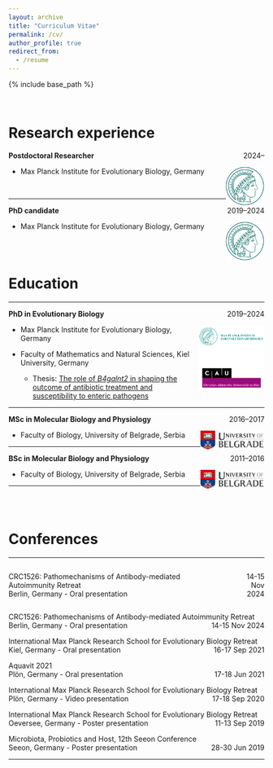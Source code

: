 ```yaml
---
layout: archive
title: "Curriculum Vitae"
permalink: /cv/
author_profile: true
redirect_from:
  - /resume
---
```


{% include base_path %}

<br/>


Research experience
======
<p>
    <span> <b>Postdoctoral Researcher</b> </span>
    <span style="float:right;">2024–</span>
    <div class="clearix"></div>
</p>

<img align="right" src="../images/mpi-logo_2.png" width="75px" style="padding-right: 1px">

  - Max Planck Institute for Evolutionary Biology, Germany

<br/>

<hr>

<p>
    <span> <b>PhD candidate</b> </span>
    <span style="float:right;">2019–2024</span>
    <div class="clearix"></div>
</p>

<img align="right" src="../images/mpi-logo_2.png" width="75px" style="padding-right: 1px">

  - Max Planck Institute for Evolutionary Biology, Germany

<br/><br/>



Education
======
<hr>
<p>
    <span> <b>PhD in Evolutionary Biology </b> </span>
    <span style="float:right;">2019–2024</span>
    <div class="clearix"></div>
</p>

<img align="right" src="../images/maxplanck-cau.png" width="130px" style="padding-right: 0px">

  - Max Planck Institute for Evolutionary Biology, Germany

  - Faculty of Mathematics and Natural Sciences, Kiel University, Germany

    - Thesis: [The role of _B4galnt2_ in shaping the outcome of antibiotic treatment and susceptibility to enteric pathogens](https://pure.mpg.de/pubman/faces/ViewItemOverviewPage.jsp?itemId=item_3616380)

<hr>

<p>
    <span> <b>MSc in Molecular Biology and Physiology </b> </span>
    <span style="float:right;">2016–2017</span>
    <div class="clearix"></div>
</p>

<img align="right" src="../images/belgrade_uni.png" width="125px" style="padding-right: 1px">

  - Faculty of Biology, University of Belgrade, Serbia


 <hr>

<p>
    <span> <b>BSc in Molecular Biology and Physiology</b> </span>
    <span style="float:right;">2011–2016</span>
    <div class="clearix"></div>
</p>

<img align="right" src="../images/belgrade_uni.png" width="125px" style="padding-right: 1px">

  - Faculty of Biology, University of Belgrade, Serbia

<hr>

<br/><br/>

Conferences
======
<hr>

<div style="display: flex; gap: 15px;">
  <div style="flex: 7; text-align: left;">
    <!-- First column with two paragraphs -->
    <p>CRC1526: Pathomechanisms of Antibody-mediated Autoimmunity Retreat<br> Berlin, Germany - Oral presentation</p>
  </div>
  <div style="flex: 1; text-align: right;">
    <!-- Second column with one paragraph -->
    <p>14-15 Nov 2024</p>
  </div>
</div>

<p>
    <span> CRC1526: Pathomechanisms of Antibody-mediated Autoimmunity Retreat<br> Berlin, Germany - Oral presentation </span>
    <span style="float:right;">14-15 Nov 2024</span>
    <div class="clearix"></div>
</p>

<p>
    <span> International Max Planck Research School for Evolutionary Biology Retreat<br> Kiel, Germany - Oral presentation </span>
    <span style="float:right;">16-17 Sep 2021</span>
    <div class="clearix"></div>
</p>

<p>
    <span> Aquavit 2021<br> Plön, Germany - Oral presentation </span>
    <span style="float:right;">17-18 Jun 2021</span>
    <div class="clearix"></div>
</p>

<p>
    <span> International Max Planck Research School for Evolutionary Biology Retreat<br> Plön, Germany - Video presentation </span>
    <span style="float:right;">17-18 Sep 2020</span>
    <div class="clearix"></div>
</p>

<p>
    <span> International Max Planck Research School for Evolutionary Biology Retreat<br> Oeversee, Germany - Poster presentation </span>
    <span style="float:right;">11-13 Sep 2019</span>
    <div class="clearix"></div>
</p>

<p>
    <span> Microbiota, Probiotics and Host, 12th Seeon Conference<br> Seeon, Germany - Poster presentation </span>
    <span style="float:right;">28-30 Jun 2019</span>
    <div class="clearix"></div>
</p>

<hr>

<br/>



